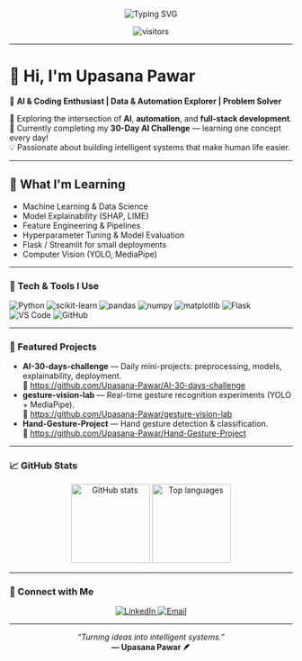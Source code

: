 <p align="center">
  <img src="https://readme-typing-svg.demolab.com?font=Fira+Code&size=26&duration=3000&pause=1000&color=C77DFF&center=true&vCenter=true&width=700&lines=Machine+Learning+Explorer;AI+%26+Automation+Enthusiast;Building+Something+Every+Day" alt="Typing SVG" />
</p>

<div align="center">
  <img src="https://visitor-badge.laobi.icu/badge?page_id=Upasana-Pawar" alt="visitors"/>
</div>


---

# 👋 Hi, I'm Upasana Pawar  
💫 **AI & Coding Enthusiast | Data & Automation Explorer | Problem Solver**

🚀 Exploring the intersection of **AI**, **automation**, and **full-stack development**.  
🎯 Currently completing my **30-Day AI Challenge** — learning one concept every day!  
💡 Passionate about building intelligent systems that make human life easier.

---

## 🧠 What I'm Learning
- Machine Learning & Data Science  
- Model Explainability (SHAP, LIME)  
- Feature Engineering & Pipelines  
- Hyperparameter Tuning & Model Evaluation  
- Flask / Streamlit for small deployments  
- Computer Vision (YOLO, MediaPipe)

---

### 🧠 Tech & Tools I Use
<p>
  <img src="https://img.shields.io/badge/Python-3776AB?style=for-the-badge&logo=python&logoColor=white" alt="Python" />
  <img src="https://img.shields.io/badge/Scikit--learn-F7931E?style=for-the-badge&logo=scikit-learn&logoColor=white" alt="scikit-learn" />
  <img src="https://img.shields.io/badge/Pandas-150458?style=for-the-badge&logo=pandas&logoColor=white" alt="pandas" />
  <img src="https://img.shields.io/badge/NumPy-013243?style=for-the-badge&logo=numpy&logoColor=white" alt="numpy" />
  <img src="https://img.shields.io/badge/Matplotlib-11557C?style=for-the-badge&logo=matplotlib&logoColor=white" alt="matplotlib" />
  <img src="https://img.shields.io/badge/Flask-000000?style=for-the-badge&logo=flask&logoColor=white" alt="Flask" />
  <img src="https://img.shields.io/badge/VSCode-007ACC?style=for-the-badge&logo=visual-studio-code&logoColor=white" alt="VS Code" />
  <img src="https://img.shields.io/badge/GitHub-181717?style=for-the-badge&logo=github&logoColor=white" alt="GitHub" />
</p>

---

### 🌟 Featured Projects
- **AI-30-days-challenge** — Daily mini-projects: preprocessing, models, explainability, deployment.  
  🔗 https://github.com/Upasana-Pawar/AI-30-days-challenge
- **gesture-vision-lab** — Real-time gesture recognition experiments (YOLO + MediaPipe).  
  🔗 https://github.com/Upasana-Pawar/gesture-vision-lab
- **Hand-Gesture-Project** — Hand gesture detection & classification.  
  🔗 https://github.com/Upasana-Pawar/Hand-Gesture-Project

---

### 📈 GitHub Stats
<p align="center">
  <img src="https://github-readme-stats.vercel.app/api?username=Upasana-Pawar&show_icons=true&count_private=true&theme=tokyonight" alt="GitHub stats" height="140"/>
  <img src="https://github-readme-stats.vercel.app/api/top-langs/?username=Upasana-Pawar&layout=compact&theme=tokyonight" alt="Top languages" height="140"/>
</p>

---

### 🤝 Connect with Me
<p align="center">
  <a href="https://www.linkedin.com/in/upasanapawar" target="_blank">
    <img src="https://img.shields.io/badge/LinkedIn-0A66C2?style=for-the-badge&logo=linkedin&logoColor=white" alt="LinkedIn" />
  </a>
  <a href="mailto:your.email@example.com">
    <img src="https://img.shields.io/badge/Email-D14836?style=for-the-badge&logo=gmail&logoColor=white" alt="Email" />
  </a>
</p>

---

<p align="center">
  <i>“Turning ideas into intelligent systems.”</i><br>
  <b>— Upasana Pawar 🪶</b>
</p>
